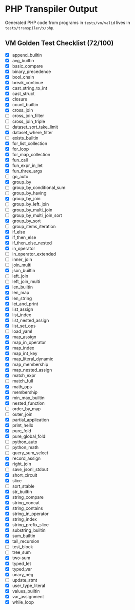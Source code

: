 # PHP Transpiler Output

Generated PHP code from programs in `tests/vm/valid` lives in `tests/transpiler/x/php`.

## VM Golden Test Checklist (72/100)
- [x] append_builtin
- [x] avg_builtin
- [x] basic_compare
- [x] binary_precedence
- [x] bool_chain
- [x] break_continue
- [x] cast_string_to_int
- [x] cast_struct
- [x] closure
- [x] count_builtin
- [x] cross_join
- [ ] cross_join_filter
- [ ] cross_join_triple
- [ ] dataset_sort_take_limit
- [x] dataset_where_filter
- [ ] exists_builtin
- [x] for_list_collection
- [x] for_loop
- [x] for_map_collection
- [x] fun_call
- [x] fun_expr_in_let
- [x] fun_three_args
- [ ] go_auto
- [x] group_by
- [ ] group_by_conditional_sum
- [ ] group_by_having
- [x] group_by_join
- [ ] group_by_left_join
- [ ] group_by_multi_join
- [ ] group_by_multi_join_sort
- [x] group_by_sort
- [ ] group_items_iteration
- [x] if_else
- [x] if_then_else
- [x] if_then_else_nested
- [x] in_operator
- [ ] in_operator_extended
- [ ] inner_join
- [ ] join_multi
- [x] json_builtin
- [ ] left_join
- [ ] left_join_multi
- [x] len_builtin
- [x] len_map
- [x] len_string
- [x] let_and_print
- [x] list_assign
- [x] list_index
- [x] list_nested_assign
- [x] list_set_ops
- [ ] load_yaml
- [x] map_assign
- [x] map_in_operator
- [x] map_index
- [x] map_int_key
- [x] map_literal_dynamic
- [x] map_membership
- [x] map_nested_assign
- [x] match_expr
- [ ] match_full
- [x] math_ops
- [x] membership
- [x] min_max_builtin
- [x] nested_function
- [ ] order_by_map
- [ ] outer_join
- [x] partial_application
- [x] print_hello
- [x] pure_fold
- [x] pure_global_fold
- [ ] python_auto
- [ ] python_math
- [ ] query_sum_select
- [x] record_assign
- [x] right_join
- [ ] save_jsonl_stdout
- [x] short_circuit
- [x] slice
- [ ] sort_stable
- [x] str_builtin
- [x] string_compare
- [x] string_concat
- [x] string_contains
- [x] string_in_operator
- [x] string_index
- [x] string_prefix_slice
- [x] substring_builtin
- [x] sum_builtin
- [x] tail_recursion
- [ ] test_block
- [ ] tree_sum
- [x] two-sum
- [x] typed_let
- [x] typed_var
- [x] unary_neg
- [ ] update_stmt
- [x] user_type_literal
- [x] values_builtin
- [x] var_assignment
- [x] while_loop

